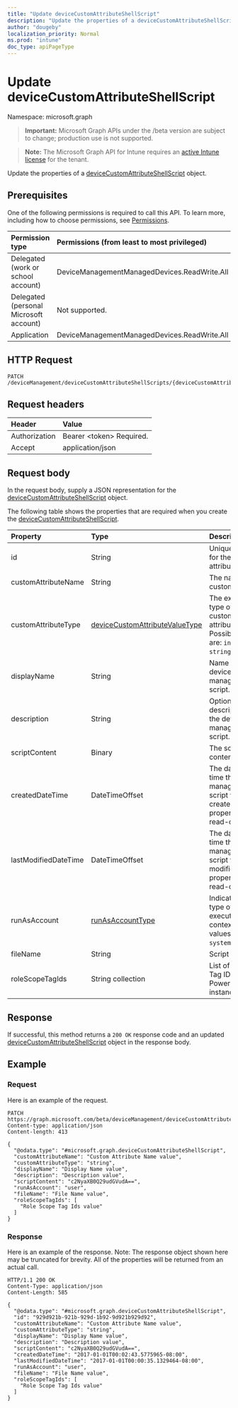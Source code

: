 ```yaml
---
title: "Update deviceCustomAttributeShellScript"
description: "Update the properties of a deviceCustomAttributeShellScript object."
author: "dougeby"
localization_priority: Normal
ms.prod: "intune"
doc_type: apiPageType
---
```


# Update deviceCustomAttributeShellScript

Namespace: microsoft.graph

> **Important:** Microsoft Graph APIs under the /beta version are subject to change; production use is not supported.

> **Note:** The Microsoft Graph API for Intune requires an [active Intune license](https://go.microsoft.com/fwlink/?linkid=839381) for the tenant.

Update the properties of a [deviceCustomAttributeShellScript](../resources/intune-devices-devicecustomattributeshellscript.md) object.

## Prerequisites
One of the following permissions is required to call this API. To learn more, including how to choose permissions, see [Permissions](/graph/permissions-reference).

|Permission type|Permissions (from least to most privileged)|
|:---|:---|
|Delegated (work or school account)|DeviceManagementManagedDevices.ReadWrite.All|
|Delegated (personal Microsoft account)|Not supported.|
|Application|DeviceManagementManagedDevices.ReadWrite.All|

## HTTP Request
<!-- {
  "blockType": "ignored"
}
-->
``` http
PATCH /deviceManagement/deviceCustomAttributeShellScripts/{deviceCustomAttributeShellScriptId}
```

## Request headers
|Header|Value|
|:---|:---|
|Authorization|Bearer &lt;token&gt; Required.|
|Accept|application/json|

## Request body
In the request body, supply a JSON representation for the [deviceCustomAttributeShellScript](../resources/intune-devices-devicecustomattributeshellscript.md) object.

The following table shows the properties that are required when you create the [deviceCustomAttributeShellScript](../resources/intune-devices-devicecustomattributeshellscript.md).

|Property|Type|Description|
|:---|:---|:---|
|id|String|Unique Identifier for the custom attribute entity.|
|customAttributeName|String|The name of the custom attribute.|
|customAttributeType|[deviceCustomAttributeValueType](../resources/intune-devices-devicecustomattributevaluetype.md)|The expected type of the custom attribute's value. Possible values are: `integer`, `string`, `dateTime`.|
|displayName|String|Name of the device management script.|
|description|String|Optional description for the device management script.|
|scriptContent|Binary|The script content.|
|createdDateTime|DateTimeOffset|The date and time the device management script was created. This property is read-only.|
|lastModifiedDateTime|DateTimeOffset|The date and time the device management script was last modified. This property is read-only.|
|runAsAccount|[runAsAccountType](../resources/intune-shared-runasaccounttype.md)|Indicates the type of execution context. Possible values are: `system`, `user`.|
|fileName|String|Script file name.|
|roleScopeTagIds|String collection|List of Scope Tag IDs for this PowerShellScript instance.|



## Response
If successful, this method returns a `200 OK` response code and an updated [deviceCustomAttributeShellScript](../resources/intune-devices-devicecustomattributeshellscript.md) object in the response body.

## Example

### Request
Here is an example of the request.
``` http
PATCH https://graph.microsoft.com/beta/deviceManagement/deviceCustomAttributeShellScripts/{deviceCustomAttributeShellScriptId}
Content-type: application/json
Content-length: 413

{
  "@odata.type": "#microsoft.graph.deviceCustomAttributeShellScript",
  "customAttributeName": "Custom Attribute Name value",
  "customAttributeType": "string",
  "displayName": "Display Name value",
  "description": "Description value",
  "scriptContent": "c2NyaXB0Q29udGVudA==",
  "runAsAccount": "user",
  "fileName": "File Name value",
  "roleScopeTagIds": [
    "Role Scope Tag Ids value"
  ]
}
```

### Response
Here is an example of the response. Note: The response object shown here may be truncated for brevity. All of the properties will be returned from an actual call.
``` http
HTTP/1.1 200 OK
Content-Type: application/json
Content-Length: 585

{
  "@odata.type": "#microsoft.graph.deviceCustomAttributeShellScript",
  "id": "929d921b-921b-929d-1b92-9d921b929d92",
  "customAttributeName": "Custom Attribute Name value",
  "customAttributeType": "string",
  "displayName": "Display Name value",
  "description": "Description value",
  "scriptContent": "c2NyaXB0Q29udGVudA==",
  "createdDateTime": "2017-01-01T00:02:43.5775965-08:00",
  "lastModifiedDateTime": "2017-01-01T00:00:35.1329464-08:00",
  "runAsAccount": "user",
  "fileName": "File Name value",
  "roleScopeTagIds": [
    "Role Scope Tag Ids value"
  ]
}
```



